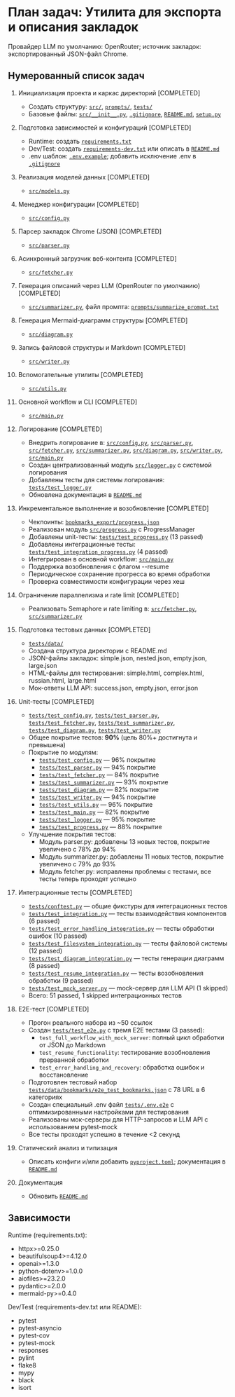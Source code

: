 # План задач: Утилита для экспорта и описания закладок

Провайдер LLM по умолчанию: OpenRouter; источник закладок: экспортированный JSON-файл Chrome.

## Нумерованный список задач

1. Инициализация проекта и каркас директорий [COMPLETED]
   - Создать структуру: [`src/`](src), [`prompts/`](prompts), [`tests/`](tests)
   - Базовые файлы: [`src/__init__.py`](src/__init__.py), [`.gitignore`](.gitignore), [`README.md`](README.md), [`setup.py`](setup.py)

2. Подготовка зависимостей и конфигураций [COMPLETED]
   - Runtime: создать [`requirements.txt`](requirements.txt)
   - Dev/Test: создать [`requirements-dev.txt`](requirements-dev.txt) или описать в [`README.md`](README.md)
   - .env шаблон: [`.env.example`](.env.example); добавить исключение .env в [`.gitignore`](.gitignore)

3. Реализация моделей данных [COMPLETED]
   - [`src/models.py`](src/models.py)

4. Менеджер конфигурации [COMPLETED]
   - [`src/config.py`](src/config.py)

5. Парсер закладок Chrome (JSON) [COMPLETED]
    - [`src/parser.py`](src/parser.py)

6. Асинхронный загрузчик веб-контента [COMPLETED]
    - [`src/fetcher.py`](src/fetcher.py)

7. Генерация описаний через LLM (OpenRouter по умолчанию) [COMPLETED]
    - [`src/summarizer.py`](src/summarizer.py), файл промпта: [`prompts/summarize_prompt.txt`](prompts/summarize_prompt.txt)

8. Генерация Mermaid-диаграмм структуры [COMPLETED]
   - [`src/diagram.py`](src/diagram.py)

9. Запись файловой структуры и Markdown [COMPLETED]
   - [`src/writer.py`](src/writer.py)

10. Вспомогательные утилиты [COMPLETED]
    - [`src/utils.py`](src/utils.py)

11. Основной workflow и CLI [COMPLETED]
    - [`src/main.py`](src/main.py)

12. Логирование [COMPLETED]
    - Внедрить логирование в: [`src/config.py`](src/config.py), [`src/parser.py`](src/parser.py), [`src/fetcher.py`](src/fetcher.py), [`src/summarizer.py`](src/summarizer.py), [`src/diagram.py`](src/diagram.py), [`src/writer.py`](src/writer.py), [`src/main.py`](src/main.py)
    - Создан централизованный модуль [`src/logger.py`](src/logger.py) с системой логирования
    - Добавлены тесты для системы логирования: [`tests/test_logger.py`](tests/test_logger.py)
    - Обновлена документация в [`README.md`](README.md)

13. Инкрементальное выполнение и возобновление [COMPLETED]
    - Чекпоинты: [`bookmarks_export/progress.json`](bookmarks_export/progress.json)
    - Реализован модуль [`src/progress.py`](src/progress.py) с ProgressManager
    - Добавлены unit-тесты: [`tests/test_progress.py`](tests/test_progress.py) (13 passed)
    - Добавлены интеграционные тесты: [`tests/test_integration_progress.py`](tests/test_integration_progress.py) (4 passed)
    - Интегрирован в основной workflow: [`src/main.py`](src/main.py)
    - Поддержка возобновления с флагом --resume
    - Периодическое сохранение прогресса во время обработки
    - Проверка совместимости конфигурации через хеш

14. Ограничение параллелизма и rate limit [COMPLETED]
    - Реализовать Semaphore и rate limiting в: [`src/fetcher.py`](src/fetcher.py), [`src/summarizer.py`](src/summarizer.py)

15. Подготовка тестовых данных [COMPLETED]
    - [`tests/data/`](tests/data)
    - Создана структура директории с README.md
    - JSON-файлы закладок: simple.json, nested.json, empty.json, large.json
    - HTML-файлы для тестирования: simple.html, complex.html, russian.html, large.html
    - Мок-ответы LLM API: success.json, empty.json, error.json

16. Unit-тесты [COMPLETED]
    - [`tests/test_config.py`](tests/test_config.py), [`tests/test_parser.py`](tests/test_parser.py), [`tests/test_fetcher.py`](tests/test_fetcher.py), [`tests/test_summarizer.py`](tests/test_summarizer.py), [`tests/test_diagram.py`](tests/test_diagram.py), [`tests/test_writer.py`](tests/test_writer.py)
    - Общее покрытие тестов: **90%** (цель 80%+ достигнута и превышена)
    - Покрытие по модулям:
      - [`tests/test_config.py`](tests/test_config.py) — 96% покрытие
      - [`tests/test_parser.py`](tests/test_parser.py) — 94% покрытие
      - [`tests/test_fetcher.py`](tests/test_fetcher.py) — 84% покрытие
      - [`tests/test_summarizer.py`](tests/test_summarizer.py) — 93% покрытие
      - [`tests/test_diagram.py`](tests/test_diagram.py) — 82% покрытие
      - [`tests/test_writer.py`](tests/test_writer.py) — 94% покрытие
      - [`tests/test_utils.py`](tests/test_utils.py) — 96% покрытие
      - [`tests/test_main.py`](tests/test_main.py) — 82% покрытие
      - [`tests/test_logger.py`](tests/test_logger.py) — 95% покрытие
      - [`tests/test_progress.py`](tests/test_progress.py) — 88% покрытие
    - Улучшение покрытия тестов:
      - Модуль parser.py: добавлены 13 новых тестов, покрытие увеличено с 78% до 94%
      - Модуль summarizer.py: добавлены 11 новых тестов, покрытие увеличено с 79% до 93%
      - Модуль fetcher.py: исправлены проблемы с тестами, все тесты теперь проходят успешно

17. Интеграционные тесты [COMPLETED]
    - [`tests/conftest.py`](tests/conftest.py) — общие фикстуры для интеграционных тестов
    - [`tests/test_integration.py`](tests/test_integration.py) — тесты взаимодействия компонентов (6 passed)
    - [`tests/test_error_handling_integration.py`](tests/test_error_handling_integration.py) — тесты обработки ошибок (10 passed)
    - [`tests/test_filesystem_integration.py`](tests/test_filesystem_integration.py) — тесты файловой системы (12 passed)
    - [`tests/test_diagram_integration.py`](tests/test_diagram_integration.py) — тесты генерации диаграмм (8 passed)
    - [`tests/test_resume_integration.py`](tests/test_resume_integration.py) — тесты возобновления обработки (9 passed)
    - [`tests/test_mock_server.py`](tests/test_mock_server.py) — mock-сервер для LLM API (1 skipped)
    - Всего: 51 passed, 1 skipped интеграционных тестов

18. E2E-тест [COMPLETED]
    - Прогон реального набора из ~50 ссылок
    - Создан [`tests/test_e2e.py`](tests/test_e2e.py) с тремя E2E тестами (3 passed):
      - `test_full_workflow_with_mock_server`: полный цикл обработки от JSON до Markdown
      - `test_resume_functionality`: тестирование возобновления прерванной обработки
      - `test_error_handling_and_recovery`: обработка ошибок и восстановление
    - Подготовлен тестовый набор [`tests/data/bookmarks/e2e_test_bookmarks.json`](tests/data/bookmarks/e2e_test_bookmarks.json) с 78 URL в 6 категориях
    - Создан специальный .env файл [`tests/.env.e2e`](tests/.env.e2e) с оптимизированными настройками для тестирования
    - Реализованы мок-серверы для HTTP-запросов и LLM API с использованием pytest-mock
    - Все тесты проходят успешно в течение <2 секунд

19. Статический анализ и типизация
    - Описать конфиги и/или добавить [`pyproject.toml`](pyproject.toml); документация в [`README.md`](README.md)

20. Документация
    - Обновить [`README.md`](README.md)

## Зависимости

Runtime (requirements.txt):
- httpx>=0.25.0
- beautifulsoup4>=4.12.0
- openai>=1.3.0
- python-dotenv>=1.0.0
- aiofiles>=23.2.0
- pydantic>=2.0.0
- mermaid-py>=0.4.0

Dev/Test (requirements-dev.txt или README):
- pytest
- pytest-asyncio
- pytest-cov
- pytest-mock
- responses
- pylint
- flake8
- mypy
- black
- isort